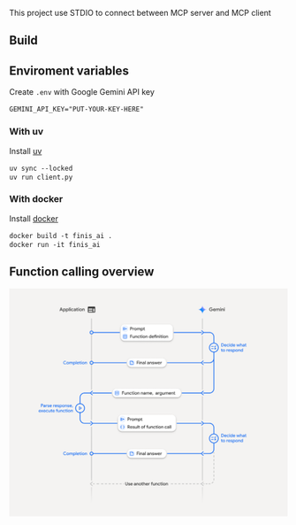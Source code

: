 This project use STDIO to connect between MCP server and MCP client

## Build

## Enviroment variables

Create `.env` with Google Gemini API key

```{text}
GEMINI_API_KEY="PUT-YOUR-KEY-HERE"
```

### With uv

Install [uv](https://github.com/astral-sh/uv)

```{bash}
uv sync --locked
uv run client.py
```

### With docker

Install [docker](https://www.docker.com/)

```{bash}
docker build -t finis_ai .
docker run -it finis_ai
```

## Function calling overview

![Function calling overview](./assets/function-calling-overview.png)
